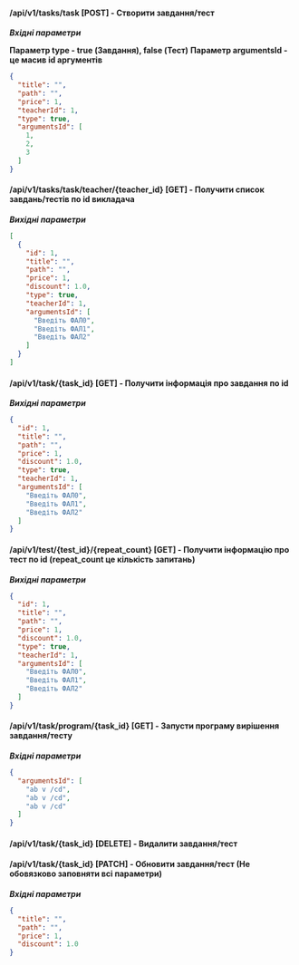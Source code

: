 #### /api/v1/tasks/task [POST] - Створити завдання/тест

***Вхідні параметри***

**Параметр type - true (Завдання), false (Тест)**
**Параметр argumentsId - це масив id aргументів**

```json
{
  "title": "",
  "path": "",
  "price": 1,
  "teacherId": 1,
  "type": true,
  "argumentsId": [
    1,
    2,
    3
  ]
}
```

#### /api/v1/tasks/task/teacher/{teacher_id} [GET] - Получити список завдань/тестів по id викладача

***Вихідні параметри***

```json
[
  {
    "id": 1,
    "title": "",
    "path": "",
    "price": 1,
    "discount": 1.0,
    "type": true,
    "teacherId": 1,
    "argumentsId": [
      "Введіть ФАЛ0",
      "Введіть ФАЛ1",
      "Введіть ФАЛ2"
    ]
  }
]
```

#### /api/v1/task/{task_id} [GET] - Получити інформація про завдання по id

***Вихідні параметри***

```json
{
  "id": 1,
  "title": "",
  "path": "",
  "price": 1,
  "discount": 1.0,
  "type": true,
  "teacherId": 1,
  "argumentsId": [
    "Введіть ФАЛ0",
    "Введіть ФАЛ1",
    "Введіть ФАЛ2"
  ]
}
```

#### /api/v1/test/{test_id}/{repeat_count} [GET] - Получити інформацію про тест по id (repeat_count це кількість запитань)

***Вихідні параметри***

```json
{
  "id": 1,
  "title": "",
  "path": "",
  "price": 1,
  "discount": 1.0,
  "type": true,
  "teacherId": 1,
  "argumentsId": [
    "Введіть ФАЛ0",
    "Введіть ФАЛ1",
    "Введіть ФАЛ2"
  ]
}
```

#### /api/v1/task/program/{task_id} [GET] - Запусти програму вирішення завдання/тесту

***Вхідні параметри***

```json
{
  "argumentsId": [
    "ab v /cd",
    "ab v /cd",
    "ab v /cd"
  ]
}
```

#### /api/v1/task/{task_id} [DELETE] - Видалити завдання/тест

#### /api/v1/task/{task_id} [PATCH] - Обновити завдання/тест (Не обовязково заповняти всі параметри)

***Вхідні параметри***

```json
{
  "title": "",
  "path": "",
  "price": 1,
  "discount": 1.0
}
```

